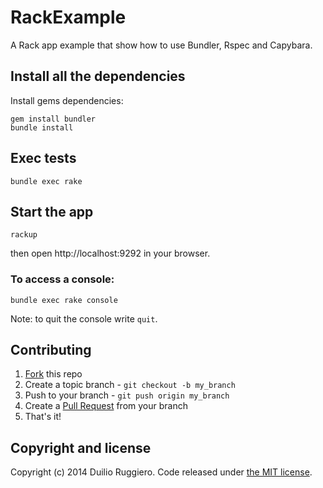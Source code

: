 # RackExample

A Rack app example that show how to use Bundler, Rspec and Capybara.

## Install all the dependencies

Install gems dependencies:

```
gem install bundler
bundle install
```

## Exec tests

```
bundle exec rake
```

## Start the app

```
rackup
```

then open http://localhost:9292 in your browser.


### To access a console:

```
bundle exec rake console
```

Note: to quit the console write `quit`.

## Contributing

1. [Fork](https://help.github.com/articles/fork-a-repo) this repo
2. Create a topic branch - `git checkout -b my_branch`
3. Push to your branch - `git push origin my_branch`
4. Create a [Pull Request](http://help.github.com/pull-requests/) from your
   branch
5. That's it!

## Copyright and license

Copyright (c) 2014 Duilio Ruggiero. Code released under [the MIT license](LICENSE).
